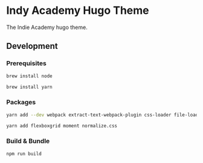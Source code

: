 # Indy Academy Hugo Theme
The Indie Academy hugo theme.

## Development

### Prerequisites

```sh
brew install node
```

```sh
brew install yarn
```

### Packages

```sh
yarn add --dev webpack extract-text-webpack-plugin css-loader file-loader style-loader postcss postcss-loader postcss-cssnext postcss-import
```

```sh
yarn add flexboxgrid moment normalize.css
```

### Build & Bundle

```sh
npm run build
```